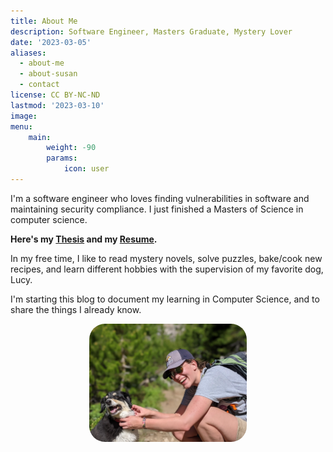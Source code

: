 ```yaml
---
title: About Me
description: Software Engineer, Masters Graduate, Mystery Lover
date: '2023-03-05'
aliases:
  - about-me
  - about-susan
  - contact
license: CC BY-NC-ND
lastmod: '2023-03-10'
image: 
menu:
    main: 
        weight: -90
        params:
            icon: user
---
```


I'm a software engineer who loves finding vulnerabilities in software and maintaining security compliance. I just finished a Masters of Science in computer science. 

**Here's my [Thesis](/assets/thesis.pdf) and my [Resume](/assets/SusanMcCartneyResume.pdf).**

In my free time, I like to read mystery novels, solve puzzles, bake/cook new recipes, and learn different hobbies with the supervision of my favorite dog, Lucy.

I'm starting this blog to document my learning in Computer Science, and to share the things I already know.

<p align="center">
    <img style="border-radius:25px;" src="/assets/cover.webp"  width="50%">
</p>
